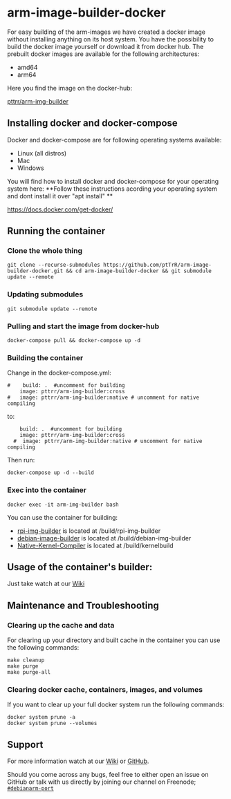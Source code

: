 # arm-image-builder-docker

For easy building of the arm-images we have created a docker image without installing anything on its host system.
You have the possibility to build the docker image yourself or download it from docker hub.
The prebuilt docker images are available for the following architectures:

* amd64
* arm64

Here you find the image on the docker-hub:

[pttrr/arm-img-builder](https://hub.docker.com/r/pttrr/arm-img-builder)

## Installing docker and docker-compose

Docker and docker-compose are for following operating systems available:

* Linux (all distros)
* Mac
* Windows

You will find how to install docker and docker-compose for your operating system here:
**Follow these instructions acording your operating system and dont install it over "apt install" **

https://docs.docker.com/get-docker/

## Running the container

### Clone the whole thing

`git clone --recurse-submodules https://github.com/ptTrR/arm-image-builder-docker.git && cd arm-image-builder-docker && git submodule update --remote`

### Updating submodules
`git submodule update --remote`

### Pulling and start the image from docker-hub

`docker-compose pull && docker-compose up -d`

### Building the container
Change in the docker-compose.yml:
```
#    build: .  #uncomment for building
    image: pttrr/arm-img-builder:cross
#   image: pttrr/arm-img-builder:native # uncomment for native compiling
```
to:
```
    build: .  #uncomment for building
    image: pttrr/arm-img-builder:cross
  #  image: pttrr/arm-img-builder:native # uncomment for native compiling  
```
Then run:

`docker-compose up -d --build`

### Exec into the container

`docker exec -it arm-img-builder bash`

You can use the container for building:

* [rpi-img-builder](https://github.com/pyavitz/rpi-img-builder) is located at /build/rpi-img-builder
* [debian-image-builder](https://github.com/pyavitz/debian-image-builder) is located at /build/debian-img-builder
* [Native-Kernel-Compiler](https://github.com/pyavitz/builddeb) is located at /build/kernelbuild

## Usage of the container's builder:

Just take watch at our [Wiki](https://wiki.arm-image-builder.xyz) 

## Maintenance and Troubleshooting

### Clearing up the cache and data

For clearing up your directory and built cache in the container you can use the following commands:

```
make cleanup
make purge
make purge-all
```
### Clearing docker cache, containers, images, and volumes

If you want to clear up your full docker system run the following commands:

```
docker system prune -a
docker system prune --volumes
```

## Support


For more information watch at our [Wiki](https://wiki.arm-image-builder.xyz/) or [GitHub](https://github.com/pyavitz).

Should you come across any bugs, feel free to either open an issue on GitHub or talk with us directly by joining our channel on Freenode; [`#debianarm-port`](irc://irc.freenode.net/#debianarm-port)
